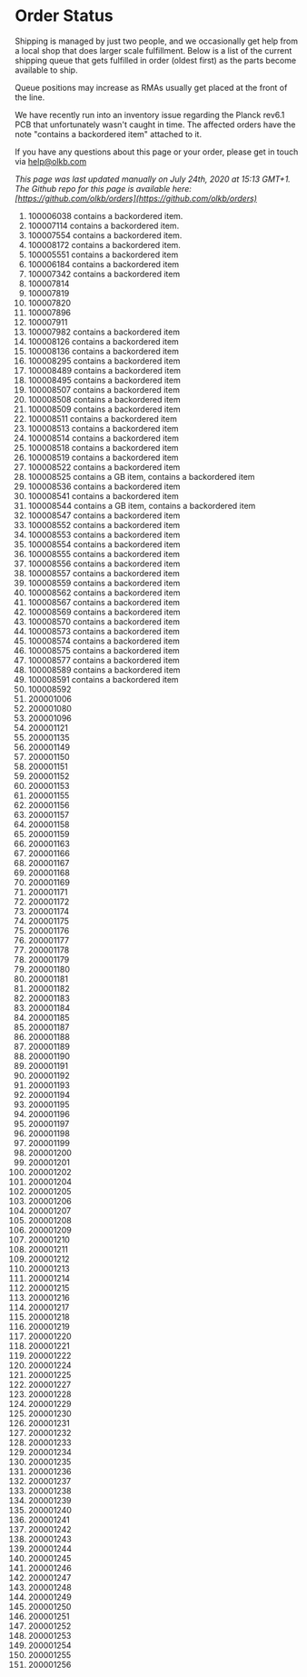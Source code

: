 # Order Status

Shipping is managed by just two people, and we occasionally get help from a local shop that does larger scale fulfillment. Below is a list of the current shipping queue that gets fulfilled in order (oldest first) as the parts become available to ship.

Queue positions may increase as RMAs usually get placed at the front of the line.

We have recently run into an inventory issue regarding the Planck rev6.1 PCB that unfortunately wasn't caught in time. The affected orders have the note "contains a backordered item" attached to it.

If you have any questions about this page or your order, please get in touch via help@olkb.com

*This page was last updated manually on July 24th, 2020 at 15:13 GMT+1. The Github repo for this page is available here: [https://github.com/olkb/orders](https://github.com/olkb/orders)*

 1. 100006038 contains a backordered item.
 2. 100007114 contains a backordered item.
 3. 100007554 contains a backordered item.
 4. 100008172 contains a backordered item.
 5. 100005551 contains a backordered item
 6. 100006184 contains a backordered item
 7. 100007342 contains a backordered item
 8. 100007814
 9. 100007819
 10. 100007820
 11. 100007896
 12. 100007911
 13. 100007982 contains a backordered item
 14. 100008126 contains a backordered item
 15. 100008136 contains a backordered item
 16. 100008295 contains a backordered item
 17. 100008489 contains a backordered item
 18. 100008495 contains a backordered item
 19. 100008507 contains a backordered item
 20. 100008508 contains a backordered item
 21. 100008509 contains a backordered item
 22. 100008511 contains a backordered item
 23. 100008513 contains a backordered item
 24. 100008514 contains a backordered item
 25. 100008518 contains a backordered item
 26. 100008519 contains a backordered item
 27. 100008522 contains a backordered item
 28. 100008525 contains a GB item, contains a backordered item
 29. 100008536 contains a backordered item
 30. 100008541 contains a backordered item
 31. 100008544 contains a GB item, contains a backordered item
 32. 100008547 contains a backordered item
 33. 100008552 contains a backordered item
 34. 100008553 contains a backordered item
 35. 100008554 contains a backordered item
 36. 100008555 contains a backordered item
 37. 100008556 contains a backordered item
 38. 100008557 contains a backordered item
 39. 100008559 contains a backordered item
 40. 100008562 contains a backordered item
 41. 100008567 contains a backordered item
 42. 100008569 contains a backordered item
 43. 100008570 contains a backordered item
 44. 100008573 contains a backordered item
 45. 100008574 contains a backordered item
 46. 100008575 contains a backordered item
 47. 100008577 contains a backordered item
 48. 100008589 contains a backordered item
 49. 100008591 contains a backordered item
 50. 100008592
 51. 200001006
 52. 200001080
 53. 200001096
 54. 200001121
 55. 200001135
 56. 200001149
 57. 200001150
 58. 200001151
 59. 200001152
 60. 200001153
 61. 200001155
 62. 200001156
 63. 200001157
 64. 200001158
 65. 200001159
 66. 200001163
 67. 200001166
 68. 200001167
 69. 200001168
 70. 200001169
 71. 200001171
 72. 200001172
 73. 200001174
 74. 200001175
 75. 200001176
 76. 200001177
 77. 200001178
 78. 200001179
 79. 200001180
 80. 200001181
 81. 200001182
 82. 200001183
 83. 200001184
 84. 200001185
 85. 200001187
 86. 200001188
 87. 200001189
 88. 200001190
 89. 200001191
 90. 200001192
 91. 200001193
 92. 200001194
 93. 200001195
 94. 200001196
 95. 200001197
 96. 200001198
 97. 200001199
 98. 200001200
 99. 200001201
 100. 200001202
 101. 200001204
 102. 200001205
 103. 200001206
 104. 200001207
 105. 200001208
 106. 200001209
 107. 200001210
 108. 200001211
 109. 200001212
 110. 200001213
 111. 200001214
 112. 200001215
 113. 200001216
 114. 200001217
 115. 200001218
 116. 200001219
 117. 200001220
 118. 200001221
 119. 200001222
 120. 200001224
 121. 200001225
 122. 200001227
 123. 200001228
 124. 200001229
 125. 200001230
 126. 200001231
 127. 200001232
 128. 200001233
 129. 200001234
 130. 200001235
 131. 200001236
 132. 200001237
 133. 200001238
 134. 200001239
 135. 200001240
 136. 200001241
 137. 200001242
 138. 200001243
 139. 200001244
 140. 200001245
 141. 200001246
 142. 200001247
 143. 200001248
 144. 200001249
 145. 200001250
 146. 200001251
 147. 200001252
 148. 200001253
 149. 200001254
 150. 200001255
 151. 200001256
